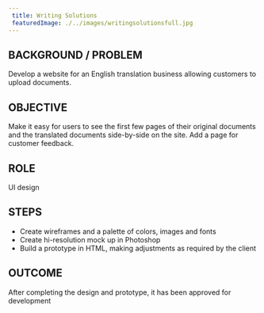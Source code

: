 ```yaml
---
 title: Writing Solutions
 featuredImage: ./../images/writingsolutionsfull.jpg
---
```

## BACKGROUND / PROBLEM
Develop a website for an English translation business allowing customers to upload documents.

## OBJECTIVE
Make it easy for users to see the first few pages of their original documents and the translated documents side-by-side on the site. Add a page for customer feedback.

## ROLE
UI design

## STEPS
<ul class="li-style">
<li>Create wireframes and a palette of colors, images and fonts</li>
<li>Create hi-resolution mock up in Photoshop</li>
<li>Build a prototype in HTML, making adjustments as required by the client</li>
</ul>

## OUTCOME
After completing the design and prototype, it has been approved for development
